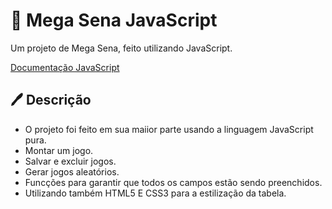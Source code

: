 # 📝 Mega Sena JavaScript
Um projeto de Mega Sena, feito utilizando JavaScript.

[Documentação JavaScript](https://devdocs.io/javascript/)
## 🖊 Descrição
- O projeto foi feito em sua maiior parte usando a linguagem JavaScript pura.
- Montar um jogo.
- Salvar e excluir jogos.
- Gerar jogos aleatórios.
- Funcções para garantir que todos os campos estão sendo preenchidos.
- Utilizando também HTML5 E CSS3 para a estilização da tabela.
